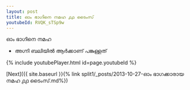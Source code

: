 ```yaml
---
layout: post
title: ഓം ഭാഗിനെ നമഹ ൧൧ ടൈംസ്
youtubeId: RVQK_sTSp9w
---
```

 
 
 ഓം ഭാഗിനെ നമഹ 
 
 -  അഗ്നി ബലിയിൽ ആർക്കാണ് പങ്കുള്ളത് 
 
  
 
  
 
 
 
 
 
 


{% include youtubePlayer.html id=page.youtubeId %}
 
[Next]({{ site.baseurl }}{% link  split1/_posts/2013-10-27-ഓം ഭാഗക്കാരായ നമഹ ൧൧ ടൈംസ്.md%})
 
